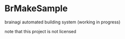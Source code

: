 # BrMakeSample

brainagi automated building system (working in progress)

note that this project is not licensed
